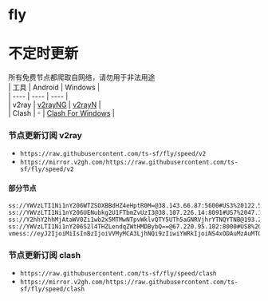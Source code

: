 # fly
# 不定时更新
所有免费节点都爬取自网络，请勿用于非法用途  
|  工具  | Android  | Windows  |  
|  ----  | ----   | ----  |  
| v2ray  | [v2rayNG](https://github.com/2dust/v2rayNG/releases) | [v2rayN](https://github.com/2dust/v2rayN/releases) |  
| Clash  | - | [Clash For Windows](https://github.com/2dust/clashN/releases) | 
  
### 节点更新订阅  v2ray
- `https://raw.githubusercontent.com/ts-sf/fly/speed/v2`  
- `https://mirror.v2gh.com/https://raw.githubusercontent.com/ts-sf/fly/speed/v2`  

#### 部分节点  
``` 
ss://YWVzLTI1Ni1nY206WTZSOXBBdHZ4eHptR0M=@38.143.66.87:5600#US3%20122.5KB%2Fs
ss://YWVzLTI1Ni1nY206UENubkg2U1FTbmZvUzI3@38.107.226.14:8091#US7%2047.1KB%2Fs
ss://Y2hhY2hhMjAtaWV0Zi1wb2x5MTMwNTpvWklvQTY5UTh5aGNRVjhrYTNQYTNB@193.29.139.202:8080#%E6%9C%AA%E7%9F%A524%20116.4KB%2Fs
ss://YWVzLTI1Ni1nY206S2l4THZLendqZWtHMDBybQ==@67.220.95.102:8000#US8%201.8MB%2Fs
vmess://eyJ2IjoiMiIsInBzIjoiVVMyMCA3LjhNQi9zIiwiYWRkIjoiNS4xODAuMzAuMTQ2IiwicG9ydCI6IjI3NzczIiwiaWQiOiJiMjM0NzIzOS1kZDE1LTQwYjMtYjY4My01MGNjMmZmMTlhZTciLCJhaWQiOiIwIiwic2N5IjoiYXV0byIsIm5ldCI6InRjcCIsInR5cGUiOiJub25lIiwiaG9zdCI6IiIsInBhdGgiOiIiLCJ0bHMiOiIiLCJzbmkiOiIiLCJ0ZXN0X25hbWUiOiJVUzIwIn0=
```
### 节点更新订阅  clash
- `https://raw.githubusercontent.com/ts-sf/fly/speed/clash`  
- `https://mirror.v2gh.com/https://raw.githubusercontent.com/ts-sf/fly/speed/clash`  


